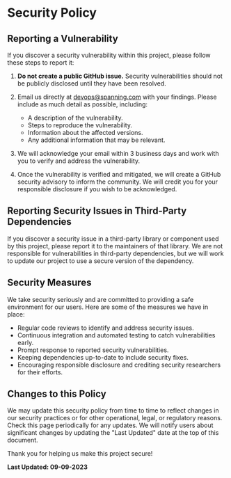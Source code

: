 # Security Policy

## Reporting a Vulnerability

If you discover a security vulnerability within this project, please follow these steps to report it:

1. **Do not create a public GitHub issue.** Security vulnerabilities should not be publicly disclosed until they have been resolved.

2. Email us directly at [devops@spanning.com](mailto:devops@spanning.com) with your findings. Please include as much detail as possible, including:

   - A description of the vulnerability.
   - Steps to reproduce the vulnerability.
   - Information about the affected versions.
   - Any additional information that may be relevant.

3. We will acknowledge your email within 3 business days and work with you to verify and address the vulnerability.

4. Once the vulnerability is verified and mitigated, we will create a GitHub security advisory to inform the community. We will credit you for your responsible disclosure if you wish to be acknowledged.

## Reporting Security Issues in Third-Party Dependencies

If you discover a security issue in a third-party library or component used by this project, please report it to the maintainers of that library. We are not responsible for vulnerabilities in third-party dependencies, but we will work to update our project to use a secure version of the dependency.

## Security Measures

We take security seriously and are committed to providing a safe environment for our users. Here are some of the measures we have in place:

- Regular code reviews to identify and address security issues.
- Continuous integration and automated testing to catch vulnerabilities early.
- Prompt response to reported security vulnerabilities.
- Keeping dependencies up-to-date to include security fixes.
- Encouraging responsible disclosure and crediting security researchers for their efforts.

## Changes to this Policy

We may update this security policy from time to time to reflect changes in our security practices or for other operational, legal, or regulatory reasons. Check this page periodically for any updates. We will notify users about significant changes by updating the "Last Updated" date at the top of this document.

Thank you for helping us make this project secure!

**Last Updated: 09-09-2023**
